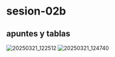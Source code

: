 # sesion-02b
## apuntes y tablas
![20250321_122512](https://github.com/user-attachments/assets/e50be6d8-e561-4a34-8530-c5f22ccc7758)
![20250321_124740](https://github.com/user-attachments/assets/2722cb5a-c566-445c-bf26-c7366a9798aa)
